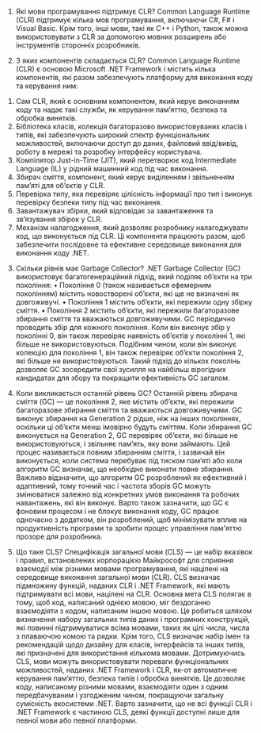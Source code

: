 1. Які мови програмування підтримує CLR?
   Common Language Runtime (CLR) підтримує кілька мов програмування, включаючи C#, F# і Visual Basic. Крім того, інші мови, такі як C++ і Python, також можна використовувати з CLR за допомогою мовних розширень або інструментів сторонніх розробників.

2. З яких компонентів складається CLR?
   Common Language Runtime (CLR) є основою Microsoft .NET Framework і містить кілька компонентів, які разом забезпечують платформу для виконання коду та керування ним:

1) Сам CLR, який є основним компонентом, який керує виконанням коду та надає такі служби, як керування пам’яттю, безпека та обробка винятків.
2) Бібліотека класів, колекція багаторазово використовуваних класів і типів, які забезпечують широкий спектр функціональних можливостей, включаючи доступ до даних, файловий ввід/вивід, роботу в мережі та розробку інтерфейсу користувача.
3) Компілятор Just-in-Time (JIT), який перетворює код Intermediate Language (IL) у рідний машинний код під час виконання.
4) Збирач сміття, компонент, який керує виділенням і звільненням пам’яті для об’єктів у CLR.
5) Перевірка типу, яка перевіряє цілісність інформації про тип і виконує перевірку безпеки типу під час виконання.
6) Завантажувач збірки, який відповідає за завантаження та зв’язування збірок у CLR.
7) Механізм налагодження, який дозволяє розробнику налагоджувати код, що виконується під CLR.
   Ці компоненти працюють разом, щоб забезпечити послідовне та ефективне середовище виконання для виконання коду .NET.

3. Скільки рівнів має Garbage Collector?
   .NET Garbage Collector (GC) використовує багатогенераційний підхід, який поділяє об’єкти на три покоління:
   • Покоління 0 (також називається ефемерним поколінням) містить новостворені об’єкти, які ще не визначені як довгоживучі.
   • Покоління 1 містить об’єкти, які пережили одну збірку сміття.
   • Покоління 2 містить об’єкти, які пережили багаторазове збирання сміття та вважаються довгоживучими.
   GC періодично проводить збір для кожного покоління. Коли він виконує збір у поколінні 0, він також перевіряє наявність об’єктів у поколінні 1, які більше не використовуються. Подібним чином, коли він виконує колекцію для покоління 1, він також перевіряє об’єкти покоління 2, які більше не використовуються. Такий підхід до кількох поколінь дозволяє GC зосередити свої зусилля на найбільш вірогідних кандидатах для збору та покращити ефективність GC загалом.

4. Коли викликається останній рівень GC?
   Останній рівень збирача сміття (GC) — це покоління 2, яке містить об’єкти, які пережили багаторазове збирання сміття та вважаються довгоживучими. GC виконує збирання на Generation 2 рідше, ніж на інших поколіннях, оскільки ці об’єкти менш імовірно будуть сміттям.
   Коли збирання GC виконується на Generation 2, GC перевіряє об’єкти, які більше не використовуються, і звільняє пам’ять, яку вони займають. Цей процес називається повним збиранням сміття, і зазвичай він виконується, коли система перебуває під тиском пам’яті або коли алгоритм GC визначає, що необхідно виконати повне збирання.
   Важливо відзначити, що алгоритм GC розроблений як ефективний і адаптивний, тому точний час і частота зборів GC можуть змінюватися залежно від конкретних умов виконання та робочих навантажень, які він виконує.
   Варто також зазначити, що GC є фоновим процесом і не блокує виконання коду, GC працює одночасно з додатком, він розроблений, щоб мінімізувати вплив на продуктивність програми та зробити процес управління пам'яттю прозоре для розробника.

5. Що таке CLS?
   Специфікація загальної мови (CLS) — це набір вказівок і правил, встановлених корпорацією Майкрософт для сприяння взаємодії між різними мовами програмування, які націлені на середовище виконання загальної мови (CLR). CLS визначає підмножину функцій, наданих CLR і .NET Framework, які мають підтримувати всі мови, націлені на CLR.
   Основна мета CLS полягає в тому, щоб код, написаний однією мовою, міг бездоганно взаємодіяти з кодом, написаним іншою мовою. Це робиться шляхом визначення набору загальних типів даних і програмних конструкцій, які повинні підтримуватися всіма мовами, таких як цілі числа, числа з плаваючою комою та рядки. Крім того, CLS визначає набір імен та рекомендацій щодо дизайну для класів, інтерфейсів та інших типів, які призначені для використання кількома мовами.
   Дотримуючись CLS, мови можуть використовувати переваги функціональних можливостей, наданих .NET Framework і CLR, як-от автоматичне керування пам’яттю, безпека типів і обробка винятків. Це дозволяє коду, написаному різними мовами, взаємодіяти один з одним передбачуваним і узгодженим чином, покращуючи загальну сумісність екосистеми .NET.
   Варто зазначити, що не всі функції CLR і .NET Framework є частиною CLS, деякі функції доступні лише для певної мови або певної платформи.
